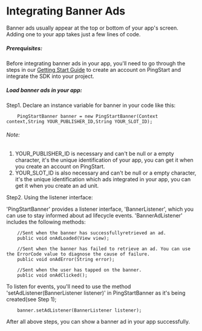 
# Integrating Banner Ads
Banner ads usually appear at the top or bottom of your app's screen. Adding one to your app takes just a few lines of code.
##### Prerequisites:
Before integrating banner ads in your app, you'll need to go through the steps in our [Getting Start Guide](http://baidu.com) to create an account on PingStart and integrate the SDK into your project.
##### Load banner ads in your app:
Step1. Declare an instance variable for banner in your code like this:

        PingStartBanner banner = new PingStartBanner(Context context,String YOUR_PUBLISHER_ID,String YOUR_SLOT_ID);
###### Note:
1. YOUR_PUBLISHER_ID is necessary and can't be null or a empty character, it's the  unique identification of your app, you can get it when you create an account on PingStart.
2. YOUR_SLOT_ID is also necessary and can't be null or a empty character, it's the unique identification which ads integrated in your app, you can get it when you create an ad unit. 

Step2. Using the listener interface:

'PingStartBanner' provides a listener interface, 'BannerListener', which you can use to stay informed about ad lifecycle events. 'BannerAdListener' includes the following methods:
        
        //Sent when the banner has successfullyretrieved an ad.
        public void onAdLoaded(View view);
        
        //Sent when the banner has failed to retrieve an ad. You can use the ErrorCode value to diagnose the cause of failure.
        public void onAdError(String error);
        
        //Sent when the user has tapped on the banner.
        public void onAdClicked();
To listen for events, you'll need to use the method 'setAdListener(BannerListener listener)' in PingStartBanner as it's being created(see Step 1);

        banner.setAdListener(BannerListener listener);
        
After all above steps, you can show a banner ad in your app successfully.




